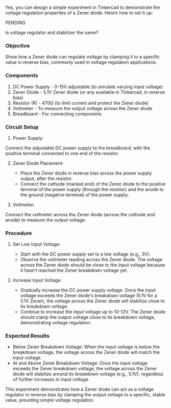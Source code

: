 Yes, you can design a simple experiment in Tinkercad to demonstrate the voltage regulation properties of a Zener diode. Here’s how to set it up:

PENDING

Is voltage regulator and stabilizer the same?

### Objective

Show how a Zener diode can regulate voltage by clamping it to a specific value in reverse bias, commonly used in voltage regulation applications.

### Components

1. DC Power Supply - 0-15V adjustable (to simulate varying input voltage)
2. Zener Diode - 5.1V Zener diode (or any available in Tinkercad, in reverse bias)
3. Resistor (R) - 470Ω (to limit current and protect the Zener diode)
4. Voltmeter - To measure the output voltage across the Zener diode
5. Breadboard - For connecting components

### Circuit Setup

1. Power Supply:

Connect the adjustable DC power supply to the breadboard, with the positive terminal connected to one end of the resistor.

2. Zener Diode Placement:
   - Place the Zener diode in reverse bias across the power supply output, after the resistor.
   - Connect the cathode (marked end) of the Zener diode to the positive terminal of the power supply (through the resistor) and the anode to the ground (negative terminal) of the power supply.

3. Voltmeter:

Connect the voltmeter across the Zener diode (across the cathode and anode) to measure the output voltage.

### Procedure

1. Set Low Input Voltage:
   - Start with the DC power supply set to a low voltage (e.g., 3V).
   - Observe the voltmeter reading across the Zener diode. The voltage across the Zener diode should be close to the input voltage because it hasn’t reached the Zener breakdown voltage yet.

2. Increase Input Voltage:
   - Gradually increase the DC power supply voltage. Once the input voltage exceeds the Zener diode's breakdown voltage (5.1V for a 5.1V Zener), the voltage across the Zener diode will stabilize close to its breakdown voltage.
   - Continue to increase the input voltage up to 10-12V. The Zener diode should clamp the output voltage close to its breakdown voltage, demonstrating voltage regulation.

### Expected Results

- Below Zener Breakdown Voltage: When the input voltage is below the breakdown voltage, the voltage across the Zener diode will match the input voltage.
- At and Above Zener Breakdown Voltage: Once the input voltage exceeds the Zener breakdown voltage, the voltage across the Zener diode will stabilize around its breakdown voltage (e.g., 5.1V), regardless of further increases in input voltage.

This experiment demonstrates how a Zener diode can act as a voltage regulator in reverse bias by clamping the output voltage to a specific, stable value, providing simple voltage regulation.
